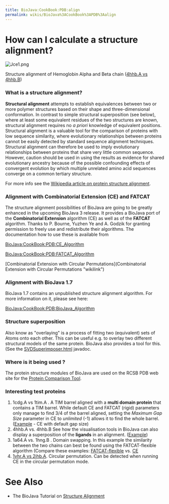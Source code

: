 ```yaml
---
title: BioJava:CookBook:PDB:align
permalink: wikis/BioJava%3ACookBook%3APDB%3Aalign
---
```


How can I calculate a structure alignment?
==========================================

![Jce1.png](/wikis/Jce1.png)

Structure alignment of Hemoglobin Alpha and Beta chain ([4hhb.A vs
4hhb.B](http://www.rcsb.org/pdb/workbench/workbench.do?action=pw_ce&mol=4hhb.A&mol=4hhb.B))

### What is a structure alignment?

**Structural alignment** attempts to establish equivalences between two
or more polymer structures based on their shape and three-dimensional
conformation. In contrast to simple structural superposition (see
below), where at least some equivalent residues of the two structures
are known, structural alignment requires no *a priori* knowledge of
equivalent positions. Structural alignment is a valuable tool for the
comparison of proteins with low sequence similarity, where evolutionary
relationships between proteins cannot be easily detected by standard
sequence alignment techniques. Structural alignment can therefore be
used to imply evolutionary relationships between proteins that share
very little common sequence. However, caution should be used in using
the results as evidence for shared evolutionary ancestry because of the
possible confounding effects of convergent evolution by which multiple
unrelated amino acid sequences converge on a common tertiary structure.

For more info see the [Wikipedia article on protein structure
alignment](http://en.wikipedia.org/wiki/Structural_alignment).

### Alignment with Combinatorial Extension (CE) and FATCAT

The structure alignment possibilities of BioJava are going to be greatly
enhanced in the upcoming BioJava 3 release. It provides a BioJava port
of the **Combinatorial Extension** algorithm (CE) as well as of the
**FATCAT** algorithm. Thanks to P. Bourne, Yuzhen Ye and A. Godzik for
granting permission to freely use and redistribute their algorithms. The
documentation how to use these is available from

[BioJava:CookBook:PDB:CE_Algorithm](/wikis/BioJava:CookBook:PDB:CE_Algorithm)

[BioJava:CookBook:PDB:FATCAT_Algorithm](/wikis/BioJava:CookBook:PDB:FATCAT_Algorithm)

[Combinatorial Extension with Circular
Permutations](Combinatorial Extension with Circular Permutations "wikilink")

### Alignment with BioJava 1.7

BioJava 1.7 contains an unpublished structure alignment algorithm. For
more information on it, please see here:

[BioJava:CookBook:PDB:BioJava_Algorithm](/wikis/BioJava:CookBook:PDB:BioJava_Algorithm)

### Structure superposition

Also know as "overlaying" is a process of fitting two (equivalent) sets
of Atoms onto each other. This can be useful e.g. to overlay two
different structural models of the same protein. BioJava also provides a
tool for this. (See the
[SVDSuperimposer.html](http://www.biojava.org/docs/api/org/biojava/bio/structure/SVDSuperimposer.html)
javadoc.

### Where is it being used ?

The protein structure modules of BioJava are used on the RCSB PDB web
site for the [Protein Comparison
Tool](http://www.rcsb.org/pdb/workbench/workbench.do).

### Interesting test proteins

1.  1cdg.A vs 1tim.A . A TIM barrel aligned with a **multi domain
    protein** that contains a TIM barrel. While default CE and FATCAT
    (rigid) parameters only manage to find 3/4 of the barrel aligned,
    setting the *Maximum Gap Size* parameter in CE to *unlimited* (-1)
    allows it to find the whole barrel.
    ([Example](http://www.rcsb.org/pdb/workbench/workbench.do?action=pw_ce&mol=1tim.A&mol=1cdg.A) -
    CE with default gap size)
2.  4hhb.A vs. 4hhb.B See how the visualisation tools in BioJava can
    also display a superposition of the **ligands** in an alignment.
    ([Example](http://www.rcsb.org/pdb/workbench/workbench.do?action=pw_ce&mol=4hhb.A&mol=4hhb.B))
3.  1a64.A vs. 1hng.B . Domain swapping. In this example the similarity
    between the two chains can best be found using the FATCAT-flexible
    algorithm (Compare these examples:
    [FATCAT-flexible](http://www.rcsb.org/pdb/workbench/workbench.do?action=pw_fatcat_flexible&mol=1hng.B&mol=1a64.A)
    vs.
    [CE](http://www.rcsb.org/pdb/workbench/workbench.do?action=pw_ce&mol=1HNG.B&mol=1A64.A)
4.  [1vhr.A vs
    2ihb.A](http://www.rcsb.org/pdb/workbench/showPrecalcAlignment.do?action=pw_ce_cp&pdb1=1VHR&chain1=A&pdb2=2IHB&chain2=A).
    Circular permutation. Can be detected when running CE in the
    circular permutation mode.

See Also
========

-   The BioJava Tutorial on [Structure Alignment](https://github.com/biojava/biojava3-tutorial/blob/master/structure/alignment.md)

